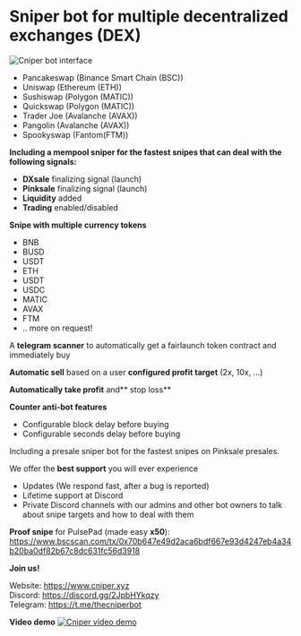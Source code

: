 # Sniper bot for multiple decentralized exchanges (DEX)

![Cniper bot interface](https://www.cniper.xyz/wp-content/uploads/2021/11/Screenshot_107.png "sniper bot interface")

* Pancakeswap (Binance Smart Chain (BSC))
* Uniswap (Ethereum (ETH))
* Sushiswap (Polygon (MATIC))
* Quickswap (Polygon (MATIC))
* Trader Joe (Avalanche (AVAX))
* Pangolin (Avalanche (AVAX))
* Spookyswap (Fantom(FTM))

**Including a mempool sniper for the fastest snipes that can deal with the following signals:**

* **DXsale** finalizing signal (launch)
* **Pinksale** finalizing signal (launch)
* **Liquidity** added
* **Trading** enabled/disabled

**Snipe with multiple currency tokens**

* BNB
* BUSD
* USDT
* ETH
* USDT
* USDC
* MATIC
* AVAX
* FTM
* .. more on request!

A **telegram scanner** to automatically get a fairlaunch token contract and immediately buy

**Automatic sell** based on a user **configured profit target** (2x, 10x, …)

**Automatically take profit** and** stop loss**

**Counter anti-bot features**

* Configurable block delay before buying
* Configurable seconds delay before buying

Including a presale sniper bot for the fastest snipes on Pinksale presales.

We offer the **best support** you will ever experience
* Updates (We respond fast, after a bug is reported)
* Lifetime support at Discord
* Private Discord channels with our admins and other bot owners to talk about snipe targets and how to deal with them

**Proof snipe** for PulsePad (made easy **x50**): https://www.bscscan.com/tx/0x70b647e49d2aca6bdf667e93d4247eb4a34b20ba0df82b67c8dc631fc56d3918

**Join us!**

Website: https://www.cniper.xyz<br />
Discord: https://discord.gg/2JpbHYkqzy<br />
Telegram: https://t.me/thecniperbot<br />

**Video demo**
[![Cniper video demo](https://user-images.githubusercontent.com/96018038/145722500-53f18bf4-ba4d-4525-96ea-6c21c2984105.png)](https://www.youtube.com/watch?v=wVBoqnkCXyk)
